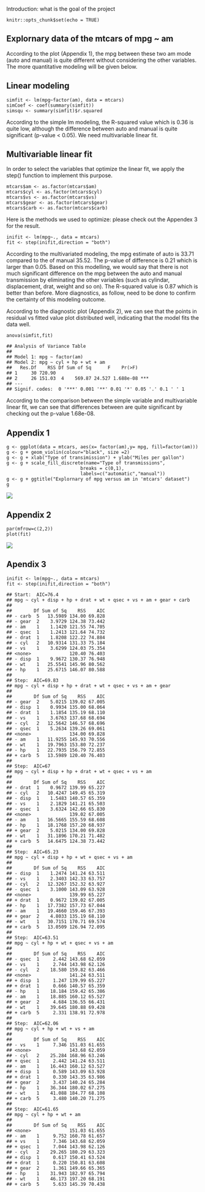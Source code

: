 Introduction: what is the goal of the project

    knitr::opts_chunk$set(echo = TRUE)

Explornary data of the mtcars of mpg ~ am
-----------------------------------------

According to the plot (Appendix 1), the mpg between these two am mode
(auto and manual) is quite different without considering the other
variables. The more quantitative modeling will be given below.

Linear modeling
---------------

    simfit <- lm(mpg~factor(am), data = mtcars)
    simCoef <- coef(summary(simfit))
    simsqu <- summary(simfit)$r.squared

According to the simple lm modeling, the R-squared value which is 0.36
is quite low, although the difference between auto and manual is quite
significant (p-value &lt; 0.05). We need multivariable linear fit.

Multivariable linear fit
------------------------

In order to select the variables that optimize the linear fit, we apply
the step() function to implement this purpose.

    mtcars$am <- as.factor(mtcars$am)
    mtcars$cyl <- as.factor(mtcars$cyl)
    mtcars$vs <- as.factor(mtcars$vs)
    mtcars$gear <- as.factor(mtcars$gear)
    mtcars$carb <- as.factor(mtcars$carb)

Here is the methods we used to optimize: please check out the Appendex 3
for the result.

    inifit <- lm(mpg~., data = mtcars)
    fit <- step(inifit,direction = "both")

According to the multivariated modeling, the mpg estimate of auto is
33.71 compared to the of manual 35.52. The p-value of difference is 0.21
which is larger than 0.05. Based on this modelling, we would say that
there is not much significant difference on the mpg between the auto and
manual transmission by eliminating the other variables (such as
cylindar, displacement, drat, weight and so on). The R-squared value is
0.87 which is better than before. More diagnostics, as follow, need to
be done to confirm the certainty of this modeling outcome.

According to the diagnostic plot (Appendix 2), we can see that the
points in residual vs fitted value plot distributed well, indicating
that the model fits the data well.

    anova(simfit,fit)

    ## Analysis of Variance Table
    ## 
    ## Model 1: mpg ~ factor(am)
    ## Model 2: mpg ~ cyl + hp + wt + am
    ##   Res.Df    RSS Df Sum of Sq      F    Pr(>F)    
    ## 1     30 720.90                                  
    ## 2     26 151.03  4    569.87 24.527 1.688e-08 ***
    ## ---
    ## Signif. codes:  0 '***' 0.001 '**' 0.01 '*' 0.05 '.' 0.1 ' ' 1

According to the comparison between the simple variable and
multivariable linear fit, we can see that differences between are quite
significant by checking out the p-value 1.68e-08.

Appendix 1
----------

    g <- ggplot(data = mtcars, aes(x= factor(am),y= mpg, fill=factor(am)))
    g <- g + geom_violin(colour="black", size =2)
    g <- g + xlab("Type of transimission") + ylab("Miles per gallon")
    g <- g + scale_fill_discrete(name="Type of transmissions",
                               breaks = c(0,1),
                               labels=c("automatic","manual"))
    g <- g + ggtitle("Explornary of mpg versus am in 'mtcars' dataset")
    g

![](unnamed-chunk-5-1.png)

Appendix 2
----------

    par(mfrow=c(2,2))
    plot(fit)

![](unnamed-chunk-6-1.png)

Apendix 3
---------

    inifit <- lm(mpg~., data = mtcars)
    fit <- step(inifit,direction = "both")

    ## Start:  AIC=76.4
    ## mpg ~ cyl + disp + hp + drat + wt + qsec + vs + am + gear + carb
    ## 
    ##        Df Sum of Sq    RSS    AIC
    ## - carb  5   13.5989 134.00 69.828
    ## - gear  2    3.9729 124.38 73.442
    ## - am    1    1.1420 121.55 74.705
    ## - qsec  1    1.2413 121.64 74.732
    ## - drat  1    1.8208 122.22 74.884
    ## - cyl   2   10.9314 131.33 75.184
    ## - vs    1    3.6299 124.03 75.354
    ## <none>              120.40 76.403
    ## - disp  1    9.9672 130.37 76.948
    ## - wt    1   25.5541 145.96 80.562
    ## - hp    1   25.6715 146.07 80.588
    ## 
    ## Step:  AIC=69.83
    ## mpg ~ cyl + disp + hp + drat + wt + qsec + vs + am + gear
    ## 
    ##        Df Sum of Sq    RSS    AIC
    ## - gear  2    5.0215 139.02 67.005
    ## - disp  1    0.9934 135.00 68.064
    ## - drat  1    1.1854 135.19 68.110
    ## - vs    1    3.6763 137.68 68.694
    ## - cyl   2   12.5642 146.57 68.696
    ## - qsec  1    5.2634 139.26 69.061
    ## <none>              134.00 69.828
    ## - am    1   11.9255 145.93 70.556
    ## - wt    1   19.7963 153.80 72.237
    ## - hp    1   22.7935 156.79 72.855
    ## + carb  5   13.5989 120.40 76.403
    ## 
    ## Step:  AIC=67
    ## mpg ~ cyl + disp + hp + drat + wt + qsec + vs + am
    ## 
    ##        Df Sum of Sq    RSS    AIC
    ## - drat  1    0.9672 139.99 65.227
    ## - cyl   2   10.4247 149.45 65.319
    ## - disp  1    1.5483 140.57 65.359
    ## - vs    1    2.1829 141.21 65.503
    ## - qsec  1    3.6324 142.66 65.830
    ## <none>              139.02 67.005
    ## - am    1   16.5665 155.59 68.608
    ## - hp    1   18.1768 157.20 68.937
    ## + gear  2    5.0215 134.00 69.828
    ## - wt    1   31.1896 170.21 71.482
    ## + carb  5   14.6475 124.38 73.442
    ## 
    ## Step:  AIC=65.23
    ## mpg ~ cyl + disp + hp + wt + qsec + vs + am
    ## 
    ##        Df Sum of Sq    RSS    AIC
    ## - disp  1    1.2474 141.24 63.511
    ## - vs    1    2.3403 142.33 63.757
    ## - cyl   2   12.3267 152.32 63.927
    ## - qsec  1    3.1000 143.09 63.928
    ## <none>              139.99 65.227
    ## + drat  1    0.9672 139.02 67.005
    ## - hp    1   17.7382 157.73 67.044
    ## - am    1   19.4660 159.46 67.393
    ## + gear  2    4.8033 135.19 68.110
    ## - wt    1   30.7151 170.71 69.574
    ## + carb  5   13.0509 126.94 72.095
    ## 
    ## Step:  AIC=63.51
    ## mpg ~ cyl + hp + wt + qsec + vs + am
    ## 
    ##        Df Sum of Sq    RSS    AIC
    ## - qsec  1     2.442 143.68 62.059
    ## - vs    1     2.744 143.98 62.126
    ## - cyl   2    18.580 159.82 63.466
    ## <none>              141.24 63.511
    ## + disp  1     1.247 139.99 65.227
    ## + drat  1     0.666 140.57 65.359
    ## - hp    1    18.184 159.42 65.386
    ## - am    1    18.885 160.12 65.527
    ## + gear  2     4.684 136.55 66.431
    ## - wt    1    39.645 180.88 69.428
    ## + carb  5     2.331 138.91 72.978
    ## 
    ## Step:  AIC=62.06
    ## mpg ~ cyl + hp + wt + vs + am
    ## 
    ##        Df Sum of Sq    RSS    AIC
    ## - vs    1     7.346 151.03 61.655
    ## <none>              143.68 62.059
    ## - cyl   2    25.284 168.96 63.246
    ## + qsec  1     2.442 141.24 63.511
    ## - am    1    16.443 160.12 63.527
    ## + disp  1     0.589 143.09 63.928
    ## + drat  1     0.330 143.35 63.986
    ## + gear  2     3.437 140.24 65.284
    ## - hp    1    36.344 180.02 67.275
    ## - wt    1    41.088 184.77 68.108
    ## + carb  5     3.480 140.20 71.275
    ## 
    ## Step:  AIC=61.65
    ## mpg ~ cyl + hp + wt + am
    ## 
    ##        Df Sum of Sq    RSS    AIC
    ## <none>              151.03 61.655
    ## - am    1     9.752 160.78 61.657
    ## + vs    1     7.346 143.68 62.059
    ## + qsec  1     7.044 143.98 62.126
    ## - cyl   2    29.265 180.29 63.323
    ## + disp  1     0.617 150.41 63.524
    ## + drat  1     0.220 150.81 63.608
    ## + gear  2     1.361 149.66 65.365
    ## - hp    1    31.943 182.97 65.794
    ## - wt    1    46.173 197.20 68.191
    ## + carb  5     5.633 145.39 70.438
